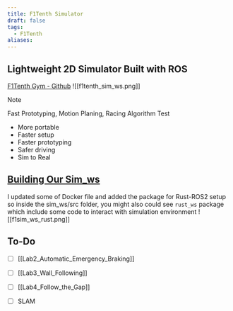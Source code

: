 ```yaml
---
title: F1Tenth Simulator
draft: false
tags:
  - F1Tenth
aliases:
---
```

## Lightweight 2D Simulator Built with ROS
[F1Tenth Gym - Github](https://github.com/f1tenth/f1tenth_gym_ros)
![[f1tenth_sim_ws.png]] 
>[!Note]
> Fast Prototyping, Motion Planing, Racing Algorithm Test

- More portable
- Faster setup
- Faster prototyping
- Safer driving
- Sim to Real

## [Building Our Sim_ws](https://github.com/thejourneyofbabo/f1sim_ws)
I updated some of Docker file and added the package for Rust-ROS2 setup
so inside the sim_ws/src folder, you might also could see `rust_ws` package which include some code to interact with simulation environment
![[f1sim_ws_rust.png]]
## To-Do
- [ ] [[Lab2_Automatic_Emergency_Braking]]
- [ ] [[Lab3_Wall_Following]]
- [ ] [[Lab4_Follow_the_Gap]]


- [ ] SLAM


